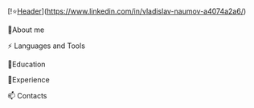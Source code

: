 [!⭐[Header](https://github.com/VladykaSith/VladykaSith/blob/main/assets/Header.jpg)](https://www.linkedin.com/in/vladislav-naumov-a4074a2a6/) 

🧑About me

⚡ Languages and Tools

📕Education

💼Experience

📫 Contacts
